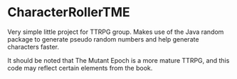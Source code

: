 # CharacterRollerTME

Very simple little project for TTRPG group.  Makes use of the Java random package to generate pseudo random numbers and help generate characters faster.

It should be noted that The Mutant Epoch is a more mature TTRPG, and this code may reflect certain elements from the book.
